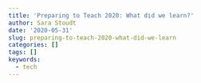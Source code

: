 ```yaml
---
title: 'Preparing to Teach 2020: What did we learn?'
author: Sara Stoudt
date: '2020-05-31'
slug: preparing-to-teach-2020-what-did-we-learn
categories: []
tags: []
keywords:
  - tech
---
```


<!--more-->
